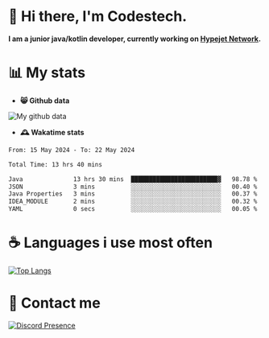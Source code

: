 # 👋 Hi there, I'm Codestech.
**I am a junior java/kotlin developer, currently working on [Hypejet Network](https://github.com/Hypejet).**

# 📊 My stats
- **😸 Github data**

![My github data](https://github-readme-stats.vercel.app/api?username=Codestech1&count_private=true&include_all_commits=true&theme=codeSTACKr)

- **🕰️ Wakatime stats**
<!--START_SECTION:waka-->

```txt
From: 15 May 2024 - To: 22 May 2024

Total Time: 13 hrs 40 mins

Java              13 hrs 30 mins  ████████████████████████▓   98.78 %
JSON              3 mins          ░░░░░░░░░░░░░░░░░░░░░░░░░   00.40 %
Java Properties   3 mins          ░░░░░░░░░░░░░░░░░░░░░░░░░   00.37 %
IDEA_MODULE       2 mins          ░░░░░░░░░░░░░░░░░░░░░░░░░   00.32 %
YAML              0 secs          ░░░░░░░░░░░░░░░░░░░░░░░░░   00.05 %
```

<!--END_SECTION:waka-->

# ☕ Languages i use most often
[![Top Langs](https://github-readme-stats.vercel.app/api/top-langs/?username=Codestech1&layout=compact&langs_count=8&exclude_repo=window5000.github.io&theme=codeSTACKr)](https://github.com/anuraghazra/github-readme-stats)

# 💬 Contact me
[![Discord Presence](https://lanyard.cnrad.dev/api/650718742157852740)](https://discord.com/users/650718742157852740)
</br>
